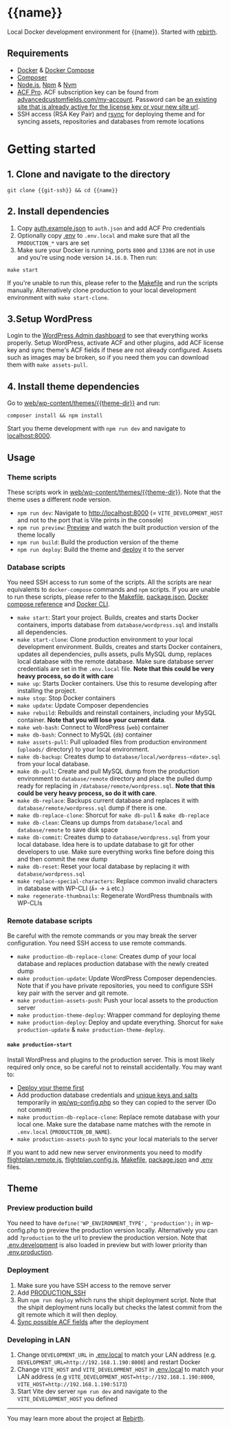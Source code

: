# {{name}}

Local Docker development environment for {{name}}. Started with [rebirth](https://github.com/joonassandell/rebirth).

## Requirements

- [Docker](https://docs.docker.com/engine/install) & [Docker Compose](https://github.com/docker/compose)
- [Composer](https://getcomposer.org)
- [Node.js](http://nodejs.org/), [Npm](https://www.npmjs.com) & [Nvm](https://github.com/nvm-sh/nvm)
- [ACF Pro](https://www.advancedcustomfields.com). ACF subscription key can be found from [advancedcustomfields.com/my-account](https://www.advancedcustomfields.com/my-account). Password can be [an existing site that is already active for the license key or your new site url](https://www.advancedcustomfields.com/resources/installing-acf-pro-with-composer).
- SSH access (RSA Key Pair) and [rsync](https://linux.die.net/man/1/rsync) for deploying theme and for syncing assets, repositories and databases from remote locations

# Getting started

## 1. Clone and navigate to the directory

```shell
git clone {{git-ssh}} && cd {{name}}
```

## 2. Install dependencies

1. Copy [auth.example.json](web/auth.example.json) to `auth.json` and add ACF Pro credentials
2. Optionally copy [.env](.env) to `.env.local` and make sure that all the `PRODUCTION_*` vars are set
3. Make sure your Docker is running, ports `8000` and `13306` are not in use and you're using node version `14.16.0`. Then run:

```
make start
```

If you're unable to run this, please refer to the [Makefile](Makefile) and run the scripts manually. Alternatively clone production to your local development environment with `make start-clone`.

## 3.Setup WordPress

Login to the [WordPress Admin dashboard](http://localhost:8000/wp-admin) to see that everything works properly. Setup WordPress, activate ACF and other plugins, add ACF license key and sync theme's ACF fields if these are not already configured. Assets such as images may be broken, so if you need them you can download them with `make assets-pull`.

## 4. Install theme dependencies

Go to [web/wp-content/themes/{{theme-dir}}](web/wp-content/themes/{{theme-dir}}) and run:

```shell
composer install && npm install
```

Start you theme development with `npm run dev` and navigate to [localhost:8000](http://localhost:8000).

## Usage

### Theme scripts

These scripts work in [web/wp-content/themes/{{theme-dir}}](web/wp-content/themes/{{theme-dir}}). Note that the theme uses a different node version.

- `npm run dev`: Navigate to [http://localhost:8000](http://localhost:8000) (= `VITE_DEVELOPMENT_HOST` and not to the port that is Vite prints in the console)
- `npm run preview`: [Preview](#preview-production-build) and watch the built production version of the theme locally
- `npm run build`: Build the production version of the theme
- `npm run deploy`: Build the theme and [deploy](#deployment) it to the server

### Database scripts

You need SSH access to run some of the scripts. All the scripts are near equivalents to `docker-compose` commands and `npm` scripts. If you are unable to run these scripts, please refer to the [Makefile](Makefile), [package.json](package.json), [Docker compose reference](https://docs.docker.com/compose/reference) and [Docker CLI](https://docs.docker.com/engine/reference/commandline).

- `make start`: Start your project. Builds, creates and starts Docker containers, imports database from `database/wordpress.sql` and installs all dependencies.
- `make start-clone`: Clone production environment to your local development environment. Builds, creates and starts Docker containers, updates all dependencies, pulls assets, pulls MySQL dump, replaces local database with the remote database. Make sure database server credentials are set in the `.env.local` file. **Note that this could be very heavy process, so do it with care**
- `make up`: Starts Docker containers. Use this to resume developing after installing the project.
- `make stop`: Stop Docker containers
- `make update`: Update Composer dependencies
- `make rebuild`: Rebuilds and reinstall containers, including your MySQL container. **Note that you will lose your current data**.
- `make web-bash`: Connect to WordPress (`web`) container
- `make db-bash`: Connect to MySQL (`db`) container
- `make assets-pull`: Pull uploaded files from production environment (`uploads/` directory) to your local environment.
- `make db-backup`: Creates dump to `database/local/wordpress-<date>.sql` from your local database.
- `make db-pull`: Create and pull MySQL dump from the production environment to `database/remote` directory and place the pulled dump ready for replacing in `/database/remote/wordpress.sql`. **Note that this could be very heavy process, so do it with care**.
- `make db-replace`: Backups current database and replaces it with `database/remote/wordpress.sql` dump if there is one.
- `make db-replace-clone`: Shorcut for `make db-pull` & `make db-replace`
- `make db-clean`: Cleans up dumps from `database/local` and `database/remote` to save disk space
- `make db-commit`: Creates dump to `database/wordpress.sql` from your local database. Idea here is to update database to git for other developers to use. Make sure everything works fine before doing this and then commit the new dump
- `make db-reset`: Reset your local database by replacing it with `database/wordpress.sql`
- `make replace-special-characters`: Replace common invalid characters in database with WP-CLI (`Ã¤` -> `ä` etc.)
- `make regenerate-thumbnails`: Regenerate WordPress thumbnails with WP-CLIs

### Remote database scripts

Be careful with the remote commands or you may break the server configuration. You need SSH access to use remote commands.

- `make production-db-replace-clone`: Creates dump of your local database and replaces production database with the newly created dump
- `make production-update`: Update WordPress Composer dependencies. Note that if you have private repositories, you need to configure SSH key pair with the server and git remote.
- `make production-assets-push`: Push your local assets to the production server
- `make production-theme-deploy`: Wrapper command for deploying theme
- `make production-deploy`: Deploy and update everything. Shorcut for `make production-update` & `make production-theme-deploy`.

#### `make production-start`

Install WordPress and plugins to the production server. This is most likely required only once, so be careful not to reinstall accidentally. You may want to:

- [Deploy your theme first](#deployment)
- Add production database credentials and [unique keys and salts](https://api.wordpress.org/secret-key/1.1/salt/) temporarily in [wp/wp-config.php](wp/wp-config.php) so they can copied to the server (Do not commit)
- `make production-db-replace-clone`: Replace remote database with your local one. Make sure the database name matches with the remote in `.env.local` (`PRODUCTION_DB_NAME`).
- `make production-assets-push` to sync your local materials to the server

If you want to add new new server environments you need to modify [flightplan.remote.js](flightplan.remote.js), [flightplan.config.js](flightplan.config.js), [Makefile](Makefile), [package.json](package.json) and [.env](.env) files.

## Theme

### Preview production build

You need to have `define('WP_ENVIRONMENT_TYPE', 'production');` in wp-config.php to preview the production version locally. Alternatively you can add `?production` to the url to preview the production version. Note that [.env.development](web/wp-content/themes/{{theme-dir}}/.env.development) is also loaded in preview but with lower priority than [.env.production](web/wp-content/themes/{{theme-dir}}/.env.production).

### Deployment

1. Make sure you have SSH access to the remove server
2. Add [PRODUCTION_SSH](web/wp-content/themes/{{theme-dir}}/.env.local)
3. Run `npm run deploy` which runs the shipit deployment script. Note that the shipit deployment runs locally but checks the latest commit from the git remote which it will then deploy.
4. [Sync possible ACF fields]({{production-url}}/wp-admin/edit.php?post_type=acf-field-group&post_status=sync) after the deployment

### Developing in LAN

1. Change `DEVELOPMENT_URL` in [.env.local](.env.local) to match your LAN address (e.g. `DEVELOPMENT_URL=http://192.168.1.190:8000`) and restart Docker
2. Change `VITE_HOST` and `VITE_DEVELOPMENT_HOST` in [.env.local](web/wp-content/themes/{{theme-dir}}/.env.local) to match your LAN address (e.g `VITE_DEVELOPMENT_HOST=http://192.168.1.190:8000`, `VITE_HOST=http://192.168.1.190:5173`)
3. Start Vite dev server `npm run dev` and navigate to the `VITE_DEVELOPMENT_HOST` you defined

---

You may learn more about the project at [Rebirth](https://github.com/joonassandell/rebirth).

